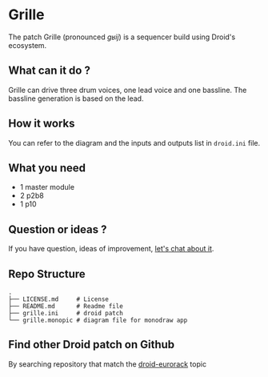 # Grille

The patch Grille (pronounced _ɡʁij_) is a sequencer build using Droid's
ecosystem.

## What can it do ?

Grille can drive three drum voices, one lead voice and one bassline. The
bassline generation is based on the lead.

## How it works

You can refer to the diagram and the inputs and outputs list in `droid.ini`
file.

## What you need

- 1 master module
- 2 p2b8
- 1 p10

## Question or ideas ?

If you have question, ideas of improvement, [let's chat about it](https://github.com/alienlebarge/droid-grille/discussions).

## Repo Structure

```
.
├── LICENSE.md     # License
├── README.md      # Readme file
├── grille.ini     # droid patch
└── grille.monopic # diagram file for monodraw app
```

## Find other Droid patch on Github

By searching repository that match the [droid-eurorack](https://github.com/topics/droid-eurorack) topic
